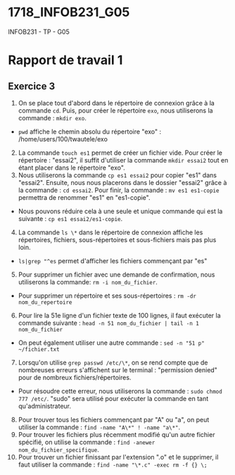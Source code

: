 # 1718_INFOB231_G05
INFOB231 - TP - G05

# Rapport de travail 1
## Exercice 3
1. On se place tout d'abord dans le répertoire de connexion grâce à la commande `cd`. Puis, pour créer le répertoire `exo`, nous utiliserons la commande : `mkdir exo`. 
* `pwd` affiche le chemin absolu du répertoire "exo" : /home/users/100/twautele/exo
2. La commande `touch es1` permet de créer un fichier vide. Pour créer le répertoire : "essai2", il suffit d'utiliser la commande `mkdir essai2` tout en étant placer dans le répertoire "exo".
3. Nous utiliserons la commande `cp es1 essai2` pour copier "es1" dans "essai2". Ensuite, nous nous placerons dans le dossier "essai2" grâce à la commande : `cd essai2`. Pour finir, la commande : `mv es1 es1-copie` permettra de renommer "es1" en "es1-copie".
* Nous pouvons réduire cela à une seule et unique commande qui est la suivante : `cp es1 essai2/es1-copie`.
4. La commande `ls \*` dans le répertoire de connexion affiche les répertoires, fichiers, sous-répertoires et sous-fichiers mais pas plus loin.
* `ls|grep "^es` permet d'afficher les fichiers commençant par "es"
5. Pour supprimer un fichier avec une demande de confirmation, nous utiliserons la commande: `rm -i nom_du_fichier`.
* Pour supprimer un répertoire et ses sous-répertoires : `rm -dr nom_du_repertoire`
6. Pour lire la 51e ligne d'un fichier texte de 100 lignes, il faut exécuter la commande suivante : `head -n 51 nom_du_fichier | tail -n 1 nom_du_fichier`
* On peut également utiliser une autre commande : `sed -n "51 p" ~/fichier.txt`
7. Lorsqu'on utilise `grep passwd /etc/\*`, on se rend compte que de nombreuses erreurs s'affichent sur le terminal : "permission denied" pour de nombreux fichiers/répertoires.
* Pour résoudre cette erreur, nous utiliserons la commande : `sudo chmod 777 /etc/`. "sudo" sera utilisé pour exécuter la commande en tant qu'administrateur.
8. Pour trouver tous les fichiers commençant par "A" ou "a", on peut utiliser la commande : `find -name "A\*" ! -name "a\*"`.
9. Pour trouver les fichiers plus récemment modifié qu'un autre fichier spécifié, on utilise la commande : `find -anewer nom_du_fichier_specifique`.
10. Pour trouver un fichier finissant par l'extension ".o" et le supprimer, il faut utiliser la commande : `find -name "\*.c" -exec rm -f {} \;`
